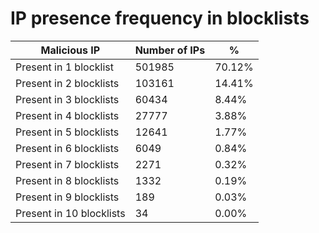 # IP presence frequency in blocklists
| Malicious IP | Number of IPs | % |
|----|----|----|
| Present in 1 blocklist | 501985 | 70.12% |
| Present in 2 blocklists | 103161 | 14.41% |
| Present in 3 blocklists | 60434 | 8.44% |
| Present in 4 blocklists | 27777 | 3.88% |
| Present in 5 blocklists | 12641 | 1.77% |
| Present in 6 blocklists | 6049 | 0.84% |
| Present in 7 blocklists | 2271 | 0.32% |
| Present in 8 blocklists | 1332 | 0.19% |
| Present in 9 blocklists | 189 | 0.03% |
| Present in 10 blocklists | 34 | 0.00% |
